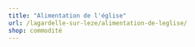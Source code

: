 ```yaml
---
title: "Alimentation de l'église"
url: /lagardelle-sur-leze/alimentation-de-leglise/
shop: commodité
---
```

